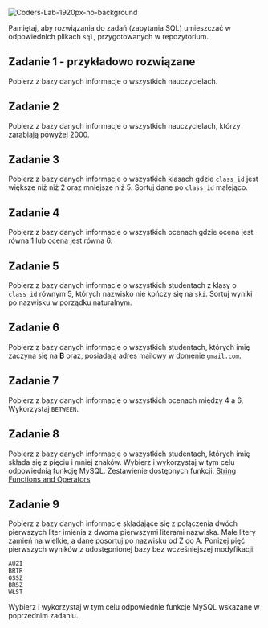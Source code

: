 ![Coders-Lab-1920px-no-background](https://user-images.githubusercontent.com/152855/73064373-5ed69780-3ea1-11ea-8a71-3d370a5e7dd8.png)



Pamiętaj, aby rozwiązania do zadań (zapytania SQL) umieszczać w odpowiednich plikach `sql`, przygotowanych w repozytorium.

## Zadanie 1 - przykładowo rozwiązane
Pobierz z bazy danych informacje o wszystkich nauczycielach.  


## Zadanie 2
Pobierz z bazy danych informacje o wszystkich nauczycielach, którzy zarabiają powyżej 2000.


## Zadanie 3

Pobierz z bazy danych informacje o wszystkich klasach gdzie `class_id` jest większe niż niż 2 oraz mniejsze niż 5.
Sortuj dane po `class_id` malejąco.


## Zadanie 4

Pobierz z bazy danych informacje o wszystkich ocenach gdzie ocena jest równa 1 lub ocena jest równa 6.


## Zadanie 5

Pobierz z bazy danych informacje o wszystkich studentach z klasy o `class_id` równym 5,
których nazwisko nie kończy się na `ski`. Sortuj wyniki po nazwisku w porządku naturalnym.


## Zadanie 6

Pobierz z bazy danych informacje o wszystkich studentach, których imię zaczyna się na **B**
oraz, posiadają adres mailowy w domenie `gmail.com`.


## Zadanie 7

Pobierz z bazy danych informacje o wszystkich ocenach między 4 a 6.
Wykorzystaj `BETWEEN`.


## Zadanie 8

Pobierz z bazy danych informacje o wszystkich studentach, których imię składa się z pięciu i mniej znaków.
Wybierz i wykorzystaj w tym celu odpowiednią funkcję MySQL.
Zestawienie dostępnych funkcji:
[String Functions and Operators][mysqlString]

[mysqlString]:https://dev.mysql.com/doc/refman/8.0/en/string-functions.html


## Zadanie 9

Pobierz z bazy danych informacje składające się z połączenia dwóch pierwszych 
liter imienia z dwoma pierwszymi literami nazwiska.
Małe litery zamień na wielkie, a dane posortuj po nazwisku od Z do A.
Poniżej pięć pierwszych wyników z udostępnionej bazy bez wcześniejszej modyfikacji:
````
AUZI
BRTR
OSSZ
BRSZ
WŁST
````
Wybierz i wykorzystaj w tym celu odpowiednie funkcje MySQL wskazane w poprzednim zadaniu.

